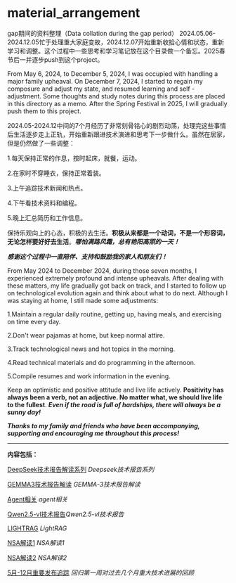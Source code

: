 # material_arrangement
gap期间的资料整理（Data collation during the gap period）
2024.05.06-2024.12.05忙于处理重大家庭变故，2024.12.07开始重新收拾心情和状态，重新学习和调整。这个过程中一些思考和学习笔记放在这个目录做一个备忘。2025春节后一并逐步push到这个project。


From May 6, 2024, to December 5, 2024, I was occupied with handling a major family  upheaval. On December 7, 2024, I started to regain my composure and adjust my state, and resumed learning and self - adjustment. Some thoughts and study notes during this process are placed in this directory as a memo. After the Spring Festival in 2025, I will gradually push them to this project.



2024.05-2024.12中间的7个月经历了非常刻骨铭心的剧烈动荡，处理完这些事情后生活逐步走上正轨，开始重新跟进技术演进和思考下一步做什么。虽然在居家，但是仍然做了一些调整：

1.每天保持正常的作息，按时起床，就餐，运动。


2.在家时不穿睡衣，保持正常着装。


3.上午追踪技术新闻和热点。


4.下午看技术资料和编程。


5.晚上汇总简历和工作信息。


保持乐观向上的心态，积极的去生活。**积极从来都是一个动词，不是一个形容词，无论怎样要好好去生活**。***哪怕满路风霜，总有艳阳高照的一天！***




***感谢这个过程中一直陪伴、支持和鼓励我的家人和朋友们！***





From May 2024 to December 2024, during those seven months, I experienced extremely profound and intense upheavals. After dealing with these matters, my life gradually got back on track, and I started to follow up on technological evolution again and think about what to do next. Although I was staying at home, I still made some adjustments:


1.Maintain a regular daily routine, getting up, having meals, and exercising on time every day.


2.Don't wear pajamas at home, but keep normal attire.


3.Track technological news and hot topics in the morning.


4.Read technical materials and do programming in the afternoon.


5.Compile resumes and work information in the evening.


Keep an optimistic and positive attitude and live life actively. **Positivity has always been a verb, not an adjective. No matter what, we should live life to the fullest**. ***Even if the road is full of hardships, there will always be a sunny day!***



***Thanks to my family and friends who have been accompanying, supporting and encouraging me throughout this process!***

---

**内容包括：**



[DeepSeek技术报告解读系列](https://github.com/xiangyuliu/material_arrangement/tree/main/deepseek) *Deepseek技术报告系列*

[GEMMA3技术报告解读](https://github.com/xiangyuliu/material_arrangement/blob/main/Gemma/GEMMA-3%E6%8A%80%E6%9C%AF%E6%8A%A5%E5%91%8A%E8%A7%A3%E8%AF%BB.md) *GEMMA-3技术报告解读*

[Agent相关](https://github.com/xiangyuliu/material_arrangement/tree/main/agent) *agent相关*


[Qwen2.5-vl技术报告](https://github.com/xiangyuliu/material_arrangement/blob/main/Qwen/Qwen2.5-vl.md)*Qwen2.5-vl技术报告*



[LIGHTRAG](https://github.com/xiangyuliu/material_arrangement/blob/main/rag/LightRAG.md)  *LightRAG*



[NSA解读1](https://github.com/xiangyuliu/material_arrangement/blob/main/deepseek/NSA(Native%20Sparse%20Attention%20)%E2%80%94%E2%80%94%E8%A7%A3%E8%AF%BB1.md) *NSA解读1*



[NSA解读2](https://github.com/xiangyuliu/material_arrangement/blob/main/deepseek/NSA(Native%20Sparse%20Attention%20)%E2%80%94%E2%80%94%E8%A7%A3%E8%AF%BB2.md) *NSA解读2*


[5月-12月重要发布追踪](https://github.com/xiangyuliu/material_arrangement/tree/main/deepseek) *回归第一周对过去几个月重大技术进展的回顾*



